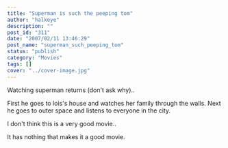 ```yaml
---
title: "Superman is such the peeping tom"
author: "halkeye"
description: ""
post_id: "311"
date: "2007/02/11 13:46:29"
post_name: "superman_such_peeping_tom"
status: "publish"
category: "Movies"
tags: []
cover: "../cover-image.jpg"
---
```


Watching superman returns (don't ask why)..

First he goes to lois's house and watches her family through the walls. Next he goes to outer space and listens to everyone in the city.

I don't think this is a very good movie..

It has nothing that makes it a good movie.